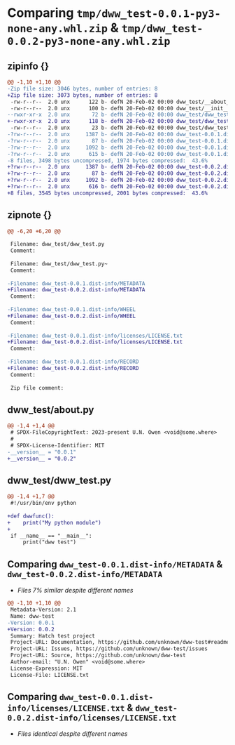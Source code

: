 # Comparing `tmp/dww_test-0.0.1-py3-none-any.whl.zip` & `tmp/dww_test-0.0.2-py3-none-any.whl.zip`

## zipinfo {}

```diff
@@ -1,10 +1,10 @@
-Zip file size: 3046 bytes, number of entries: 8
+Zip file size: 3073 bytes, number of entries: 8
 -rw-r--r--  2.0 unx      122 b- defN 20-Feb-02 00:00 dww_test/__about__.py
 -rw-r--r--  2.0 unx      100 b- defN 20-Feb-02 00:00 dww_test/__init__.py
--rwxr-xr-x  2.0 unx       72 b- defN 20-Feb-02 00:00 dww_test/dww_test.py
+-rwxr-xr-x  2.0 unx      118 b- defN 20-Feb-02 00:00 dww_test/dww_test.py
 -rw-r--r--  2.0 unx       23 b- defN 20-Feb-02 00:00 dww_test/dww_test.py~
-?rw-r--r--  2.0 unx     1387 b- defN 20-Feb-02 00:00 dww_test-0.0.1.dist-info/METADATA
-?rw-r--r--  2.0 unx       87 b- defN 20-Feb-02 00:00 dww_test-0.0.1.dist-info/WHEEL
-?rw-r--r--  2.0 unx     1092 b- defN 20-Feb-02 00:00 dww_test-0.0.1.dist-info/licenses/LICENSE.txt
-?rw-r--r--  2.0 unx      615 b- defN 20-Feb-02 00:00 dww_test-0.0.1.dist-info/RECORD
-8 files, 3498 bytes uncompressed, 1974 bytes compressed:  43.6%
+?rw-r--r--  2.0 unx     1387 b- defN 20-Feb-02 00:00 dww_test-0.0.2.dist-info/METADATA
+?rw-r--r--  2.0 unx       87 b- defN 20-Feb-02 00:00 dww_test-0.0.2.dist-info/WHEEL
+?rw-r--r--  2.0 unx     1092 b- defN 20-Feb-02 00:00 dww_test-0.0.2.dist-info/licenses/LICENSE.txt
+?rw-r--r--  2.0 unx      616 b- defN 20-Feb-02 00:00 dww_test-0.0.2.dist-info/RECORD
+8 files, 3545 bytes uncompressed, 2001 bytes compressed:  43.6%
```

## zipnote {}

```diff
@@ -6,20 +6,20 @@
 
 Filename: dww_test/dww_test.py
 Comment: 
 
 Filename: dww_test/dww_test.py~
 Comment: 
 
-Filename: dww_test-0.0.1.dist-info/METADATA
+Filename: dww_test-0.0.2.dist-info/METADATA
 Comment: 
 
-Filename: dww_test-0.0.1.dist-info/WHEEL
+Filename: dww_test-0.0.2.dist-info/WHEEL
 Comment: 
 
-Filename: dww_test-0.0.1.dist-info/licenses/LICENSE.txt
+Filename: dww_test-0.0.2.dist-info/licenses/LICENSE.txt
 Comment: 
 
-Filename: dww_test-0.0.1.dist-info/RECORD
+Filename: dww_test-0.0.2.dist-info/RECORD
 Comment: 
 
 Zip file comment:
```

## dww_test/__about__.py

```diff
@@ -1,4 +1,4 @@
 # SPDX-FileCopyrightText: 2023-present U.N. Owen <void@some.where>
 #
 # SPDX-License-Identifier: MIT
-__version__ = "0.0.1"
+__version__ = "0.0.2"
```

## dww_test/dww_test.py

```diff
@@ -1,4 +1,7 @@
 #!/usr/bin/env python
 
+def dwwfunc():
+    print("My python module")
+
 if __name__ == "__main__":
     print("dww test")
```

## Comparing `dww_test-0.0.1.dist-info/METADATA` & `dww_test-0.0.2.dist-info/METADATA`

 * *Files 7% similar despite different names*

```diff
@@ -1,10 +1,10 @@
 Metadata-Version: 2.1
 Name: dww-test
-Version: 0.0.1
+Version: 0.0.2
 Summary: Hatch test project
 Project-URL: Documentation, https://github.com/unknown/dww-test#readme
 Project-URL: Issues, https://github.com/unknown/dww-test/issues
 Project-URL: Source, https://github.com/unknown/dww-test
 Author-email: "U.N. Owen" <void@some.where>
 License-Expression: MIT
 License-File: LICENSE.txt
```

## Comparing `dww_test-0.0.1.dist-info/licenses/LICENSE.txt` & `dww_test-0.0.2.dist-info/licenses/LICENSE.txt`

 * *Files identical despite different names*

